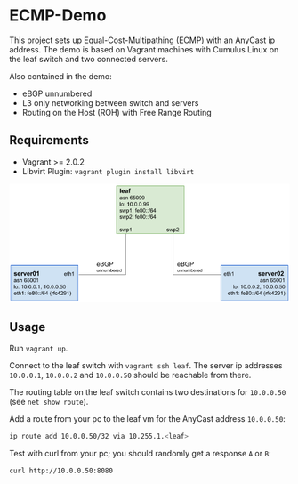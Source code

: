 # ECMP-Demo

This project sets up Equal-Cost-Multipathing (ECMP) with an AnyCast ip address. The demo is based on Vagrant machines with Cumulus Linux on the leaf switch and two connected servers.

Also contained in the demo:

* eBGP unnumbered
* L3 only networking between switch and servers
* Routing on the Host (ROH) with Free Range Routing

## Requirements

* Vagrant >= 2.0.2
* Libvirt Plugin: `vagrant plugin install libvirt`

![Demo](ecmp_anycast.png)

## Usage

Run `vagrant up`.

Connect to the leaf switch with `vagrant ssh leaf`.  The server ip addresses `10.0.0.1`, `10.0.0.2` and `10.0.0.50` should be reachable from there.

The routing table on the leaf switch contains two destinations for `10.0.0.50` (see `net show route`).

Add a route from your pc to the leaf vm for the AnyCast address `10.0.0.50`:

```bash
ip route add 10.0.0.50/32 via 10.255.1.<leaf>
```

Test with curl from your pc; you should randomly get a response `A` or `B`:

```bash
curl http://10.0.0.50:8080
```
